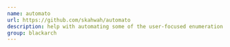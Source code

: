 ```yaml
---
name: automato
url: https://github.com/skahwah/automato
description: help with automating some of the user-focused enumeration tasks during an internal penetration test. URL : https://github.com/skahwah/automato Groups : blackarch blackarch-automation blackarch-recon
group: blackarch
---
```

